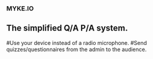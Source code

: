 ### MYKE.IO
## The simplified Q/A P/A system.

#Use your device instead of a radio microphone.
#Send quizzes/questionnaires from the admin to the audience.
